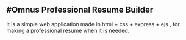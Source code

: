 #Omnus Professional Resume Builder
-
It is a simple web application made in html + css + express + ejs , for making a professional resume when it is needed.
